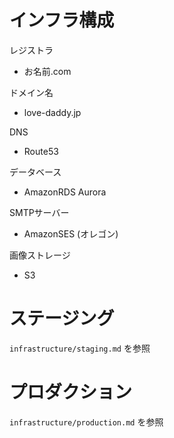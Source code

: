 # インフラ構成

レジストラ
- お名前.com

ドメイン名
- love-daddy.jp

DNS
- Route53

データベース
- AmazonRDS Aurora

SMTPサーバー
- AmazonSES (オレゴン)

画像ストレージ
- S3

# ステージング

`infrastructure/staging.md` を参照

# プロダクション

`infrastructure/production.md` を参照
